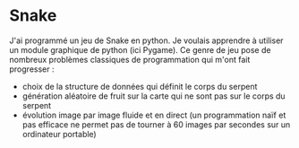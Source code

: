 # Snake

J'ai programmé un jeu de Snake en python. Je voulais apprendre à utiliser un module graphique de
python (ici Pygame). Ce genre de jeu pose de nombreux problèmes classiques de programmation qui
m'ont fait progresser :
- choix de la structure de données qui définit le corps du serpent
- génération aléatoire de fruit sur la carte qui ne sont pas sur le corps du serpent
- évolution image par image fluide et en direct (un programmation naïf et pas efficace ne permet pas de tourner à 60 images par secondes sur un ordinateur portable)
